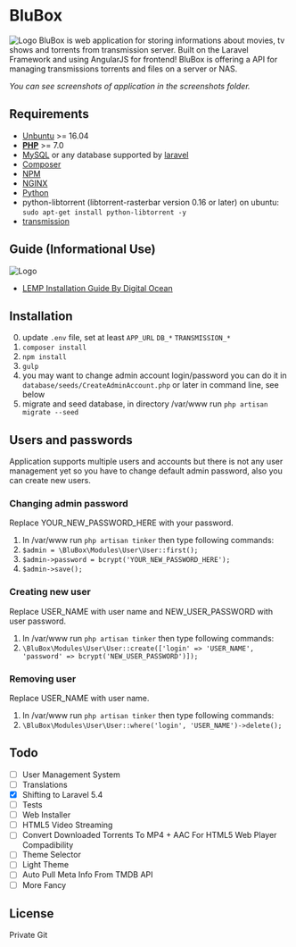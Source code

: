 # BluBox
![Logo](http://i.imgur.com/PlkORdO.png)
BluBox is web application for storing informations about movies, tv shows and torrents from transmission server. Built on the Laravel Framework and using AngularJS for frontend! BluBox is offering a API for managing transmissions torrents and files on a server or NAS.

*You can see screenshots of application in the screenshots folder.*

## Requirements
* [Unbuntu](https://www.ubuntu.com) >= 16.04
* [**PHP**](https://php.net) >= 7.0
* [MySQL](https://www.mysql.com) or any database supported by [laravel](https://laravel.com/docs/5.4/database#introduction)
* [Composer](https://getcomposer.org)
* [NPM](https://www.npmjs.com)
* [NGINX](https://www.nginx.com)
* [Python](https://www.python.org)
* python-libtorrent (libtorrent-rasterbar version 0.16 or later) on ubuntu: `sudo apt-get install python-libtorrent -y`
* [transmission](https://transmissionbt.com/)

## Guide (Informational Use)
![Logo](https://community-cdn-digitalocean-com.global.ssl.fastly.net/assets/tutorials/images/large/Install_LEMP-twitter.png)

* [LEMP Installation Guide By Digital Ocean](https://www.digitalocean.com/community/tutorials/how-to-install-linux-nginx-mysql-php-lemp-stack-in-ubuntu-16-04)

## Installation
0. update `.env` file, set at least `APP_URL` `DB_*` `TRANSMISSION_*`
1. `composer install`
2. `npm install`
3. `gulp`
4. you may want to change admin account login/password you can do it in `database/seeds/CreateAdminAccount.php` or later in command line, see below
5. migrate and seed database, in directory /var/www run `php artisan migrate --seed`

## Users and passwords
Application supports multiple users and accounts but there is not any user management yet so you have to change default admin password, also you can create new users.

### Changing admin password
Replace YOUR_NEW_PASSWORD_HERE with your password.

1. In /var/www run `php artisan tinker` then type following commands:
2. `$admin = \BluBox\Modules\User\User::first();`
3. `$admin->password = bcrypt('YOUR_NEW_PASSWORD_HERE');`
4. `$admin->save();`

### Creating new user
Replace USER_NAME with user name and NEW_USER_PASSWORD with user password.

1. In /var/www run `php artisan tinker` then type following commands:
2. `\BluBox\Modules\User\User::create(['login' => 'USER_NAME', 'password' => bcrypt('NEW_USER_PASSWORD')]);`

### Removing user
Replace USER_NAME with user name.

1. In /var/www run `php artisan tinker` then type following commands:
2. `\BluBox\Modules\User\User::where('login', 'USER_NAME')->delete();`

## Todo
- [ ] User Management System
- [ ] Translations
- [x] Shifting to Laravel 5.4
- [ ] Tests
- [ ] Web Installer
- [ ] HTML5 Video Streaming
- [ ] Convert Downloaded Torrents To MP4 + AAC For HTML5 Web Player Compadibility
- [ ] Theme Selector
- [ ] Light Theme
- [ ] Auto Pull Meta Info From TMDB API
- [ ] More Fancy

## License
Private Git
